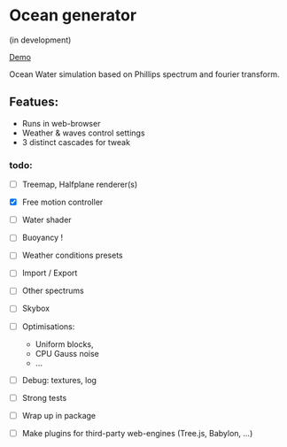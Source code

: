 # Ocean generator
(in development)

[Demo](https://stackblitz.com/edit/fft-2d)

Ocean Water simulation based on Phillips spectrum and fourier transform.

## Featues:
- Runs in web-browser
- Weather & waves control settings
- 3 distinct cascades for tweak 

### todo:
- [ ] Treemap, Halfplane renderer(s)
- [x] Free motion controller
- [ ] Water shader
- [ ] Buoyancy !
- [ ] Weather conditions presets
- [ ] Import / Export
- [ ] Other spectrums
- [ ] Skybox
- [ ] Optimisations: 
  - Uniform blocks, 
  - CPU Gauss noise
  - ...
- [ ] Debug: textures, log
- [ ] Strong tests
- [ ] Wrap up in package
- [ ] Make plugins for third-party web-engines (Tree.js, Babylon, ...)

